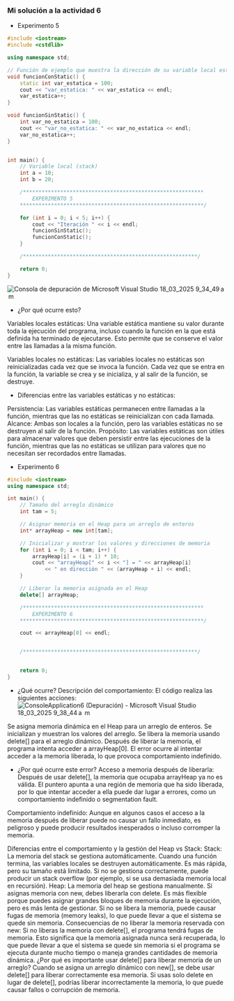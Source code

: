 ### Mi solución a la actividad 6

- Experimento 5

``` c++
#include <iostream>
#include <cstdlib>

using namespace std;

// Función de ejemplo que muestra la dirección de su variable local estática
void funcionConStatic() {
    static int var_estatica = 100;
    cout << "var_estatica: " << var_estatica << endl;
    var_estatica++;
}

void funcionSinStatic() {
    int var_no_estatica = 100;
    cout << "var_no_estatica: " << var_no_estatica << endl;
    var_no_estatica++;
}


int main() {
    // Variable local (stack)
    int a = 10;
    int b = 20;

    /**********************************************************
        EXPERIMENTO 5
    ***********************************************************/

    for (int i = 0; i < 5; i++) {
        cout << "Iteración " << i << endl;
        funcionSinStatic();
        funcionConStatic();
    }

    /********************************************************/

    return 0;
}

```
![Consola de depuración de Microsoft Visual Studio 18_03_2025 9_34_49 a  m](https://github.com/user-attachments/assets/96973b32-6092-48a6-8280-a6cb5ef7542e)

- ¿Por qué ocurre esto?

Variables locales estáticas: Una variable estática mantiene su valor durante toda la ejecución del programa, incluso cuando la función en la que está definida ha terminado de ejecutarse. 
Esto permite que se conserve el valor entre las llamadas a la misma función.

Variables locales no estáticas: Las variables locales no estáticas son reinicializadas cada vez que se invoca la función. Cada vez que se entra en la función, la variable se crea y se inicializa, y 
al salir de la función, se destruye.

- Diferencias entre las variables estáticas y no estáticas:

Persistencia: Las variables estáticas permanecen entre llamadas a la función, mientras que las no estáticas se reinicializan con cada llamada.
Alcance: Ambas son locales a la función, pero las variables estáticas no se destruyen al salir de la función.
Propósito: Las variables estáticas son útiles para almacenar valores que deben persistir entre las ejecuciones de la función, 
mientras que las no estáticas se utilizan para valores que no necesitan ser recordados entre llamadas.

- Experimento 6

``` c++
#include <iostream>
using namespace std;

int main() {
    // Tamaño del arreglo dinámico
    int tam = 5;

    // Asignar memoria en el Heap para un arreglo de enteros
    int* arrayHeap = new int[tam];

    // Inicializar y mostrar los valores y direcciones de memoria
    for (int i = 0; i < tam; i++) {
        arrayHeap[i] = (i + 1) * 10;
        cout << "arrayHeap[" << i << "] = " << arrayHeap[i]
            << " en dirección " << (arrayHeap + i) << endl;
    }

    // Liberar la memoria asignada en el Heap
    delete[] arrayHeap;

    /**********************************************************
        EXPERIMENTO 6
    ***********************************************************/

    cout << arrayHeap[0] << endl;


    /********************************************************/


    return 0;
}

```
- ¿Qué ocurre?
Descripción del comportamiento: El código realiza las siguientes acciones:
![ConsoleApplication6 (Depuración) - Microsoft Visual Studio 18_03_2025 9_38_44 a  m](https://github.com/user-attachments/assets/67ad8156-5c2f-49d0-980e-7898d1d4d8d9)


Se asigna memoria dinámica en el Heap para un arreglo de enteros.
Se inicializan y muestran los valores del arreglo.
Se libera la memoria usando delete[] para el arreglo dinámico.
Después de liberar la memoria, el programa intenta acceder a arrayHeap[0].
El error ocurre al intentar acceder a la memoria liberada, lo que provoca comportamiento indefinido.

- ¿Por qué ocurre este error?
Acceso a memoria después de liberarla: Después de usar delete[], la memoria que ocupaba arrayHeap ya no es válida. El puntero apunta a una región de memoria que ha sido liberada, por lo que intentar acceder a ella puede dar lugar a errores, como un comportamiento indefinido o segmentation fault.

Comportamiento indefinido: Aunque en algunos casos el acceso a la memoria después de liberar puede no causar un fallo inmediato, es peligroso y puede producir resultados inesperados o incluso corromper la memoria.

Diferencias entre el comportamiento y la gestión del Heap vs Stack:
Stack:
La memoria del stack se gestiona automáticamente. Cuando una función termina, las variables locales se destruyen automáticamente.
Es más rápida, pero su tamaño está limitado.
Si no se gestiona correctamente, puede producir un stack overflow (por ejemplo, si se usa demasiada memoria local en recursión).
Heap:
La memoria del heap se gestiona manualmente. Si asignas memoria con new, debes liberarla con delete.
Es más flexible porque puedes asignar grandes bloques de memoria durante la ejecución, pero es más lenta de gestionar.
Si no se libera la memoria, puede causar fugas de memoria (memory leaks), lo que puede llevar a que el sistema se quede sin memoria.
Consecuencias de no liberar la memoria reservada con new:
Si no liberas la memoria con delete[], el programa tendrá fugas de memoria. Esto significa que la memoria asignada nunca será recuperada, lo que puede llevar a que el sistema se quede sin memoria si el programa se ejecuta durante mucho tiempo o maneja grandes cantidades de memoria dinámica.
¿Por qué es importante usar delete[] para liberar memoria de un arreglo?
Cuando se asigna un arreglo dinámico con new[], se debe usar delete[] para liberar correctamente esa memoria. Si usas solo delete en lugar de delete[], podrías liberar incorrectamente la memoria, lo que puede causar fallos o corrupción de memoria.

